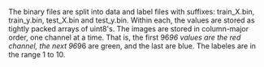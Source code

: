 The binary files are split into data and label files with suffixes: train_X.bin, train_y.bin, test_X.bin and test_y.bin.
Within each, the values are stored as tightly packed arrays of uint8's. The images are stored in column-major order, one channel at a time. That is, the first 96*96 values are the red channel, the next 96*96 are green, and the last are blue. The labeles are in the range 1 to 10.
